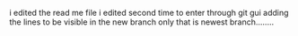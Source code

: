 i edited the read me file
i edited second time to enter through git gui
adding the lines to be visible in the new branch only that is newest branch........